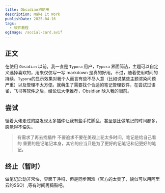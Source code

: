 ```yaml
---
title: Obsidian初使用
description: Make It Work
publishDate: 2025-04-16
tags:
  - 软件教程
ogImage: /social-card.avif
---
```

## 正文
在使用 `Obsidian` 以前，我一直是 `Typora` 用户，`Typora` 界面简洁，主题可以自定义选择喜欢的，用来仅仅写一写 markdown 是真的好用。不过，随着使用时间的持续，`Typora`的显示效果对我个人而言有些不尽人意（比如说某些主题渲染问题严重）以及管理不太方便。就萌生了需要找个合适的笔记管理软件，在尝试过语雀，飞书等软件之后，经论坛大佬推荐，Obsidian 映入我的眼前。
## 尝试
循着大佬走过的路发现太多插件让我有些手忙脚乱，甚至是比做笔记的时间都多，感觉得不偿失。

>有需求了再去找插件 不要追求不要在美观上花太多时间，笔记是给自己看的 重要的是记笔记本身，其它的应当只是为了更好的记笔记和记更好的笔记。

## 终止（暂时）
做笔记启动非常快，界面干净吗，但是同步困难（官方的太贵了，貌似可以用阿里云的SSO）,等有时间再捣鼓吧。
